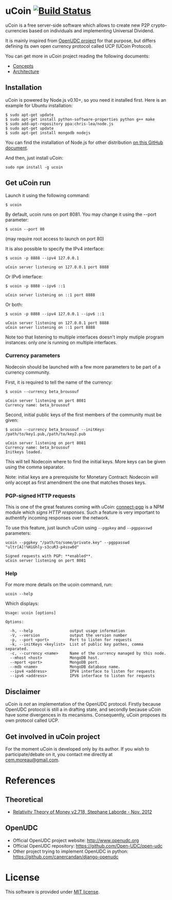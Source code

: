 # uCoin [![Build Status](https://api.travis-ci.org/c-geek/ucoin.png)](https://api.travis-ci.org/c-geek/ucoin.png)

uCoin is a free server-side software which allows to create new P2P crypto-currencies based on individuals and implementing Universal Dividend.

It is mainly inspired from [OpenUDC project](https://github.com/Open-UDC/open-udc) for that purpose, but differs defining its own open currency protocol called UCP (UCoin Protocol).

You can get more in uCoin project reading the following documents:
* [Concepts](https://github.com/c-geek/ucoind/blob/master/doc/concepts.md)
* [Architecture](https://github.com/c-geek/ucoind/blob/master/doc/architecture.md)

## Installation

uCoin is powered by Node.js v0.10+, so you need it installed first. Here is an example for Ubuntu installation:

    $ sudo apt-get update
    $ sudo apt-get install python-software-properties python g++ make
    $ sudo add-apt-repository ppa:chris-lea/node.js
    $ sudo apt-get update
    $ sudo apt-get install mongodb nodejs

You can find the installation of Node.js for other distribution [on this GitHub document](https://github.com/joyent/node/wiki/Installing-Node.js-via-package-manager).

And then, just install uCoin:

    sudo npm install -g ucoin

## Get uCoin run

Launch it using the following command:

    $ ucoin

By default, ucoin runs on port 8081. You may change it using the --port parameter:

    $ ucoin --port 80

(may require root access to launch on port 80)

It is also possible to specify the IPv4 interface:

    $ ucoin -p 8888 --ipv4 127.0.0.1

    uCoin server listening on 127.0.0.1 port 8888

Or IPv6 interface:

    $ ucoin -p 8888 --ipv6 ::1

    uCoin server listening on ::1 port 8888

Or both:

    $ ucoin -p 8888 --ipv4 127.0.0.1 --ipv6 ::1

    uCoin server listening on 127.0.0.1 port 8888
    uCoin server listening on ::1 port 8888

Note too that listening to multiple interfaces doesn't imply mutiple program instances: only *one* is running on multiple interfaces.

### Currency parameters

Nodecoin should be launched with a few more parameters to be part of a currency community.

First, it is required to tell the name of the currency:

    $ ucoin --currency beta_brousouf

    uCoin server listening on port 8081
    Currency name: beta_brousouf

Second, initial public keys of the first members of the community must be given:

    $ ucoin --currency beta_brousouf --initKeys /path/to/key1.pub,/path/to/key2.pub

    uCoin server listening on port 8081
    Currency name: beta_brousouf
    Initkeys loaded.

This will tell Nodecoin where to find the initial keys. More keys can be given using the comma separator.

Note: initial keys are a prerequisite for Monetary Contract: Nodecoin will only accept as first amendment the one that matches thoses keys.

### PGP-signed HTTP requests

This is one of the great features coming with uCoin: [connect-pgp](https://github.com/c-geek/connect-pgp) is a NPM module which *signs HTTP responses*. Such a feature is very important to authentify incoming responses over the network.

To use this feature, just launch uCoin using `--pgpkey` and `--pgppasswd` parameters:

    ucoin --pgpkey "/path/to/some/private.key" --pgppasswd "ultr[A]!%HiGhly-s3cuR3-p4ssw0d"

    Signed requests with PGP: **enabled**.
    uCoin server listening on port 8081

### Help

For more more details on the ucoin command, run:

    ucoin --help

Which displays:

    Usage: ucoin [options]

    Options:

      -h, --help                output usage information
      -V, --version             output the version number
      -p, --port <port>         Port to listen for requests
      -k, --initKeys <keylist>  List of public key pathes, comma separated.
      -c, --currency <name>     Name of the currency managed by this node.
      --mhost <host>            MongoDB host.
      --mport <port>            MongoDB port.
      --mdb <name>              MongoDB database name.
      --ipv4 <address>          IPV4 interface to listen for requests
      --ipv6 <address>          IPV6 interface to listen for requests


## Disclaimer

uCoin *is not* an implementation of the OpenUDC protocol. Firstly because OpenUDC protocol is still a in drafting state, and secondly because uCoin have some divergences in its mecanisms.
Consequently, uCoin proposes its own protocol called UCP.

## Get involved in uCoin project

For the moment uCoin is developed only by its author. If you wish to participate/debate on it, you contact me directly at cem.moreau@gmail.com.

# References

## Theoretical

* [Relativity Theory of Money v2.718, Stephane Laborde - Nov. 2012](http://wiki.creationmonetaire.info/index.php?title=Main_Page)

## OpenUDC

* Official OpenUDC project website: <http://www.openudc.org>
* Official OpenUDC repository: <https://github.com/Open-UDC/open-udc>
* Other project trying to implement OpenUDC in python: <https://github.com/canercandan/django-openudc>

# License

This software is provided under [MIT license](https://raw.github.com/c-geek/ucoin/master/LICENSE).